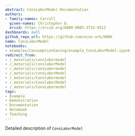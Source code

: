```yaml
---
abstract: ConsLaborModel Documentation
authors:
- family-names: Carroll
  given-names: Christopher D.
  orcid: https://orcid.org/0000-0003-3732-9312
dashboards: null
github_repo_url: https://github.com/econ-ark/HARK
name: ConsLaborModel
notebooks:
- examples/ConsumptionSaving/example_ConsLaborModel.ipynb
redirect_from:
- /_materials/conslabormodel
- /_materials/conslaborModel
- /_materials/consLabormodel
- /_materials/consLaborModel
- /_materials/Conslabormodel
- /_materials/ConslaborModel
- /_materials/ConsLabormodel
tags:
- Example
- Demonstration
- Documentation
- Notebook
- Teaching
---
```


Detailed description of `ConsLaborModel` 

